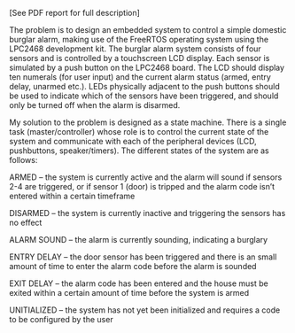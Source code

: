[See PDF report for full description]

The problem is to design an embedded system to control a simple domestic burglar alarm, 
making use of the FreeRTOS operating system using the LPC2468 development kit. The burglar 
alarm system  consists of four sensors and is controlled by a touchscreen LCD display. 
Each sensor is simulated by a push button on the LPC2468 board. The LCD should display ten numerals (for user input) 
and the current alarm status (armed, entry delay, unarmed etc.). LEDs physically adjacent to the push buttons should 
be used to indicate which of the sensors have been triggered, and should only be turned off when the alarm is disarmed.

My solution to the problem is designed as a state machine. There is a single task (master/controller) whose role is to control the current state of the system and communicate with each of the peripheral devices (LCD, pushbuttons, speaker/timers).
The different states of the system are as follows:

ARMED – the system is currently active and the alarm will sound if sensors 2-4 are triggered, or if sensor 1 (door) is tripped and the alarm code isn’t entered within a certain timeframe

DISARMED – the system is currently inactive and triggering the sensors has no effect

ALARM SOUND – the alarm is currently sounding, indicating a burglary

ENTRY DELAY – the door sensor has been triggered and there is an small amount of time to enter the alarm code before the alarm is sounded

EXIT DELAY – the alarm code has been entered and the house must be exited within a certain amount of time before the system is armed

UNITIALIZED – the system has not yet been initialized and requires a code to be configured by the user
